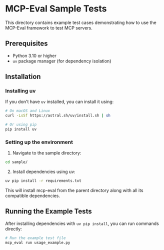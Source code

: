 # MCP-Eval Sample Tests

This directory contains example test cases demonstrating how to use the MCP-Eval framework to test MCP servers.

## Prerequisites

- Python 3.10 or higher
- `uv` package manager (for dependency isolation)

## Installation

### Installing uv

If you don't have `uv` installed, you can install it using:

```bash
# On macOS and Linux
curl -LsSf https://astral.sh/uv/install.sh | sh

# Or using pip
pip install uv
```

### Setting up the environment

1. Navigate to the sample directory:
```bash
cd sample/
```

2. Install dependencies using uv:
```bash
uv pip install -r requirements.txt
```

This will install mcp-eval from the parent directory along with all its compatible dependencies.

## Running the Example Tests

After installing dependencies with `uv pip install`, you can run commands directly:

```bash
# Run the example test file
mcp_eval run usage_example.py
```